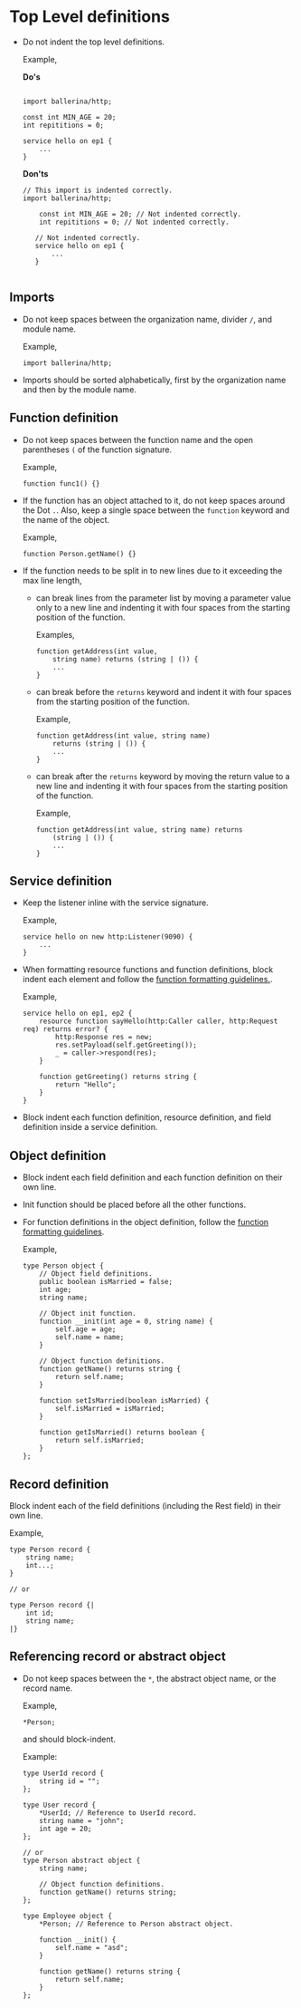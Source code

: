 # Top Level definitions

* Do not indent the top level definitions. 

  Example,
  
  **Do's**
    ```ballerina

    import ballerina/http;

    const int MIN_AGE = 20;
    int repititions = 0;
    
    service hello on ep1 {
        ...
    }

    ```
  **Don'ts**
  
    ```ballerina
    // This import is indented correctly.
    import ballerina/http; 
    
        const int MIN_AGE = 20; // Not indented correctly.
        int repititions = 0; // Not indented correctly.
        
       // Not indented correctly.
       service hello on ep1 {
           ...
       }
        
    ```
## Imports

* Do not keep spaces between the organization name, divider `/`, and module name.

  Example,
  ```ballerina
  import ballerina/http;
  ```
* Imports should be sorted alphabetically, first by the organization name and then by the module name.

## Function definition
* Do not keep spaces between the function name and the open parentheses `(` of the function signature.

  Example,
  ```ballerina
  function func1() {}
  ```
 
* If the function has an object attached to it, do not keep spaces around the Dot `.`. Also, keep a single space between the `function` keyword and the name of the object.

  Example,
  ```ballerina
  function Person.getName() {}
  ```
* If the function needs to be split in to new lines due to it exceeding the max line length,
  - can break lines from the parameter list by moving a parameter value only to a 
    new line and indenting it with four spaces from the starting position of the function.
    
    Examples,
    ```ballerina
    function getAddress(int value,
        string name) returns (string | ()) {
        ...
    }
    ```
  - can break before the `returns` keyword and indent it with four spaces from the starting position of the function.
    
    Example,
    ```ballerina
    function getAddress(int value, string name)
        returns (string | ()) {
        ...
    }    
    ```
  - can break after the `returns` keyword by moving the return value to a new line
    and indenting it with four spaces from the starting position of the function.
    
    Example,
    ```ballerina
    function getAddress(int value, string name) returns
        (string | ()) {
        ...
    }          
    ```

## Service definition

* Keep the listener inline with the service signature.
  
  Example,
  ```ballerina
  service hello on new http:Listener(9090) {
      ...
  }
  ```
* When formatting resource functions and function definitions, block indent each element and
  follow the [function formatting guidelines.](#function-definition).
  
   Example,
    ```ballerina
    service hello on ep1, ep2 {
        resource function sayHello(http:Caller caller, http:Request req) returns error? {
            http:Response res = new;
            res.setPayload(self.getGreeting());
            _ = caller->respond(res);
        }
        
        function getGreeting() returns string {
            return "Hello";
        }
    }
    ```

* Block indent each function definition, resource definition, and field definition inside a service definition.
 
## Object definition

* Block indent each field definition and each function definition on their own line.
* Init function should be placed before all the other functions. 
* For function definitions in the object definition, follow the [function formatting guidelines](#function-definition).

  Example,
  ```ballerina
  type Person object {
      // Object field definitions.
      public boolean isMarried = false;
      int age;
      string name;
  
      // Object init function.
      function __init(int age = 0, string name) {
          self.age = age;
          self.name = name;
      }
  
      // Object function definitions.
      function getName() returns string {
          return self.name;
      }
  
      function setIsMarried(boolean isMarried) {
          self.isMarried = isMarried;
      }
      
      function getIsMarried() returns boolean {
          return self.isMarried;
      }
  };
  ```

## Record definition
Block indent each of the field definitions (including the Rest field) in their own line.

  Example,
  ```ballerina
  type Person record {
      string name;
      int...;
  }

  // or

  type Person record {|
      int id;
      string name;
  |}
  ```

## Referencing record or abstract object 
* Do not keep spaces between the `*`, the abstract object name, or the record name.
  
  Example,
  ```ballerina
  *Person;
  ```
  and should block-indent.

  Example:

  ```ballerina
  type UserId record {
      string id = "";
  };
  
  type User record {
      *UserId; // Reference to UserId record.
      string name = "john";
      int age = 20;
  };

  // or
  type Person abstract object {
      string name;
  
      // Object function definitions.
      function getName() returns string;
  };

  type Employee object {
      *Person; // Reference to Person abstract object.

      function __init() {
          self.name = "asd";
      }

      function getName() returns string {
          return self.name;
      }
  };
  ```